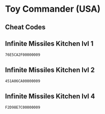 # Toy Commander (USA)

## Cheat Codes

## Infinite Missiles Kitchen lvl 1

```
76E5CA2F00000009

```

## Infinite Missiles Kitchen lvl 2

```
451A06CA00000009

```

## Infinite Missiles Kitchen lvl 4

```
F2D98E7C00000009

```

